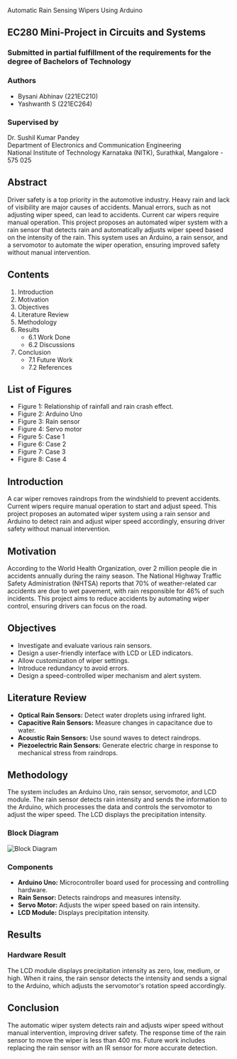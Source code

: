  Automatic Rain Sensing Wipers Using Arduino

## EC280 Mini-Project in Circuits and Systems

### Submitted in partial fulfillment of the requirements for the degree of Bachelors of Technology

### Authors
- Bysani Abhinav (221EC210)
- Yashwanth S (221EC264)

### Supervised by
Dr. Sushil Kumar Pandey  
Department of Electronics and Communication Engineering  
National Institute of Technology Karnataka (NITK), Surathkal, Mangalore - 575 025  

## Abstract

Driver safety is a top priority in the automotive industry. Heavy rain and lack of visibility are major causes of accidents. Manual errors, such as not adjusting wiper speed, can lead to accidents. Current car wipers require manual operation. This project proposes an automated wiper system with a rain sensor that detects rain and automatically adjusts wiper speed based on the intensity of the rain. This system uses an Arduino, a rain sensor, and a servomotor to automate the wiper operation, ensuring improved safety without manual intervention.

## Contents

1. Introduction
2. Motivation
3. Objectives
4. Literature Review
5. Methodology
6. Results
   - 6.1 Work Done
   - 6.2 Discussions
7. Conclusion
   - 7.1 Future Work
   - 7.2 References

## List of Figures

- Figure 1: Relationship of rainfall and rain crash effect.
- Figure 2: Arduino Uno
- Figure 3: Rain sensor
- Figure 4: Servo motor
- Figure 5: Case 1
- Figure 6: Case 2
- Figure 7: Case 3
- Figure 8: Case 4

## Introduction

A car wiper removes raindrops from the windshield to prevent accidents. Current wipers require manual operation to start and adjust speed. This project proposes an automated wiper system using a rain sensor and Arduino to detect rain and adjust wiper speed accordingly, ensuring driver safety without manual intervention.

## Motivation

According to the World Health Organization, over 2 million people die in accidents annually during the rainy season. The National Highway Traffic Safety Administration (NHTSA) reports that 70% of weather-related car accidents are due to wet pavement, with rain responsible for 46% of such incidents. This project aims to reduce accidents by automating wiper control, ensuring drivers can focus on the road.

## Objectives

- Investigate and evaluate various rain sensors.
- Design a user-friendly interface with LCD or LED indicators.
- Allow customization of wiper settings.
- Introduce redundancy to avoid errors.
- Design a speed-controlled wiper mechanism and alert system.

## Literature Review

- **Optical Rain Sensors:** Detect water droplets using infrared light.
- **Capacitive Rain Sensors:** Measure changes in capacitance due to water.
- **Acoustic Rain Sensors:** Use sound waves to detect raindrops.
- **Piezoelectric Rain Sensors:** Generate electric charge in response to mechanical stress from raindrops.

## Methodology

The system includes an Arduino Uno, rain sensor, servomotor, and LCD module. The rain sensor detects rain intensity and sends the information to the Arduino, which processes the data and controls the servomotor to adjust the wiper speed. The LCD displays the precipitation intensity.

### Block Diagram

![Block Diagram](path_to_your_block_diagram_image)

### Components

- **Arduino Uno:** Microcontroller board used for processing and controlling hardware.
- **Rain Sensor:** Detects raindrops and measures intensity.
- **Servo Motor:** Adjusts the wiper speed based on rain intensity.
- **LCD Module:** Displays precipitation intensity.

## Results

### Hardware Result

The LCD module displays precipitation intensity as zero, low, medium, or high. When it rains, the rain sensor detects the intensity and sends a signal to the Arduino, which adjusts the servomotor's rotation speed accordingly.

## Conclusion

The automatic wiper system detects rain and adjusts wiper speed without manual intervention, improving driver safety. The response time of the rain sensor to move the wiper is less than 400 ms. Future work includes replacing the rain sensor with an IR sensor for more accurate detection.
